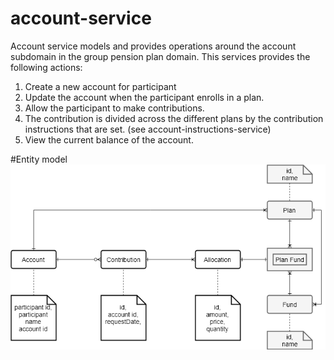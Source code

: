 # account-service

Account service models and provides operations around the account subdomain in the group pension plan domain.
This services provides the following actions:
1. Create a new account for participant
2. Update the account when the participant enrolls in a plan.
3. Allow the participant to make contributions.
  1. The contribution is divided across the different plans by the contribution instructions that are set. (see account-instructions-service)
4. View the current balance of the account.

#Entity model
![ER Diagram](account-er-model.png)

